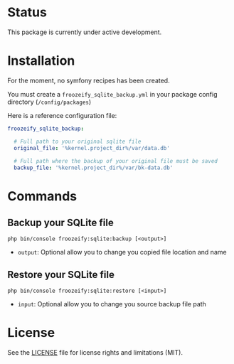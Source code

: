# Status

This package is currently under active development.

# Installation

For the moment, no symfony recipes has been created.

You must create a `froozeify_sqlite_backup.yml` in your package config directory (`/config/packages`)

Here is a reference configuration file:

```yaml
froozeify_sqlite_backup:

  # Full path to your original sqlite file
  original_file: '%kernel.project_dir%/var/data.db'
  
  # Full path where the backup of your original file must be saved
  backup_file: '%kernel.project_dir%/var/bk-data.db'
```

# Commands

## Backup your SQLite file

`php bin/console froozeify:sqlite:backup [<output>]`

- `output`: Optional allow you to change you copied file location and name

## Restore your SQLite file

`php bin/console froozeify:sqlite:restore [<input>]`

- `input`: Optional allow you to change you source backup file path

# License

See the [LICENSE](LICENSE) file for license rights and limitations (MIT).
